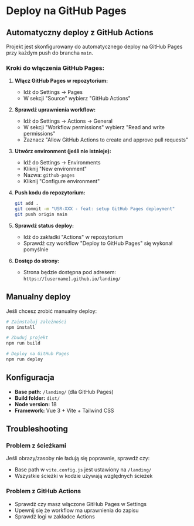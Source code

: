# Deploy na GitHub Pages

## Automatyczny deploy z GitHub Actions

Projekt jest skonfigurowany do automatycznego deploy na GitHub Pages przy każdym push do brancha `main`.

### Kroki do włączenia GitHub Pages:

1. **Włącz GitHub Pages w repozytorium:**
   - Idź do Settings → Pages
   - W sekcji "Source" wybierz "GitHub Actions"

2. **Sprawdź uprawnienia workflow:**
   - Idź do Settings → Actions → General
   - W sekcji "Workflow permissions" wybierz "Read and write permissions"
   - Zaznacz "Allow GitHub Actions to create and approve pull requests"

3. **Utwórz environment (jeśli nie istnieje):**
   - Idź do Settings → Environments
   - Kliknij "New environment"
   - Nazwa: `github-pages`
   - Kliknij "Configure environment"

4. **Push kodu do repozytorium:**
   ```bash
   git add .
   git commit -m "USR-XXX - feat: setup GitHub Pages deployment"
   git push origin main
   ```

5. **Sprawdź status deploy:**
   - Idź do zakładki "Actions" w repozytorium
   - Sprawdź czy workflow "Deploy to GitHub Pages" się wykonał pomyślnie

6. **Dostęp do strony:**
   - Strona będzie dostępna pod adresem: `https://[username].github.io/landing/`

## Manualny deploy

Jeśli chcesz zrobić manualny deploy:

```bash
# Zainstaluj zależności
npm install

# Zbuduj projekt
npm run build

# Deploy na GitHub Pages
npm run deploy
```

## Konfiguracja

- **Base path:** `/landing/` (dla GitHub Pages)
- **Build folder:** `dist/`
- **Node version:** 18
- **Framework:** Vue 3 + Vite + Tailwind CSS

## Troubleshooting

### Problem z ścieżkami
Jeśli obrazy/zasoby nie ładują się poprawnie, sprawdź czy:
- Base path w `vite.config.js` jest ustawiony na `/landing/`
- Wszystkie ścieżki w kodzie używają względnych ścieżek

### Problem z GitHub Actions
- Sprawdź czy masz włączone GitHub Pages w Settings
- Upewnij się że workflow ma uprawnienia do zapisu
- Sprawdź logi w zakładce Actions

